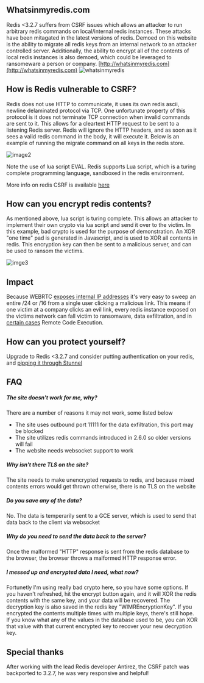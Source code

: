 ## Whatsinmyredis.com
Redis <3.2.7 suffers from CSRF issues which allows an attacker to run arbitrary redis commands on local/internal redis instances. These attacks have been mitagated in the latest versions of redis. Demoed on this website is the ability to migrate all redis keys from an internal network to an attacker controlled server. Additionally, the ability to encrypt all of the contents of local redis instances is also demoed, which could be leveraged to ransomeware a person or company.
[http://whatsinmyredis.com](http://whatsinmyredis.com)
![whatsinmyredis](https://i.imgur.com/KXxTPID.png)

## How is Redis vulnerable to CSRF?

Redis does not use HTTP to communicate, it uses its own redis ascii, newline delaminated protocol via TCP. One unfortunate property of this protocol is it does not terminate TCP connection when invalid commands are sent to it. This allows for a cleartext HTTP request to be sent to a listening Redis server. Redis will ignore the HTTP headers, and as soon as it sees a valid redis command in the body, it will execute it. Below is an example of running the migrate command on all keys in the redis store. 

![image2](https://i.imgur.com/t98hQ9h.png)

Note the use of lua script EVAL. Redis supports Lua script, which is a turing complete programming language, sandboxed in the redis environment. 

More info on redis CSRF is available [here](http://www.agarri.fr/kom/archives/2014/09/11/trying_to_hack_redis_via_http_requests/index.html)

## How can you encrypt redis contents?

As mentioned above, lua script is turing complete. This allows an attacker to implement their own crypto via lua script and send it over to the victim. In this example, bad crypto is used for the purpose of demonstration. An XOR "one time" pad is generated in Javascript, and is used to XOR all contents in redis. This encryption key can then be sent to a malicious server, and can be used to ransom the victims.

![imge3](https://i.imgur.com/U0FgIeE.png)

## Impact

Because WEBRTC [exposes internal IP addresses](https://diafygi.github.io/webrtc-ips/) it's very easy to sweep an entire /24 or /16 from a single user clicking a malicious link. This means if one victim at a company clicks an evil link, every redis instance exposed on the victims network can fall victim to ransomware, data exfiltration, and in [certain cases](https://github.com/dxa4481/Damn-Vulnerable-Redis-Container) Remote Code Execution.

## How can you protect yourself?

Upgrade to Redis <3.2.7 and consider putting authentication on your redis, and [pipping it through Stunnel](http://bencane.com/2014/02/18/sending-redis-traffic-through-an-ssl-tunnel-with-stunnel/)

## FAQ

##### The site doesn't work for me, why?
There are a number of reasons it may not work, some listed below
+ The site uses outbound port 11111 for the data exfiltration, this port may be blocked
+ The site utilizes redis commands introduced in 2.6.0 so older versions will fail
+ The website needs websocket support to work

##### Why isn't there TLS on the site?
The site needs to make unencrypted requests to redis, and because mixed contents errors would get thrown otherwise, there is no TLS on the website

##### Do you save any of the data?
No. The data is temperarily sent to a GCE server, which is used to send that data back to the client via websocket

##### Why do you need to send the data back to the server?
Once the malformed "HTTP" response is sent from the redis database to the browser, the browser throws a malformed HTTP response error.

##### I messed up and encrypted data I need, what now?
Fortunetly I'm using really bad crypto here, so you have some options. If you haven't refreshed, hit the encrypt button again, and it will XOR the redis contents with the same key, and your data will be recovered. The decryption key is also saved in the redis key "WIMREncryptionKey". If you encrypted the contents multiple times with multiple keys, there's still hope. If you know what any of the values in the database used to be, you can XOR that value with that current encrypted key to recover your new decryption key. 

## Special thanks
After working with the lead Redis developer Antirez, the CSRF patch was backported to 3.2.7, he was very responsive and helpful!
